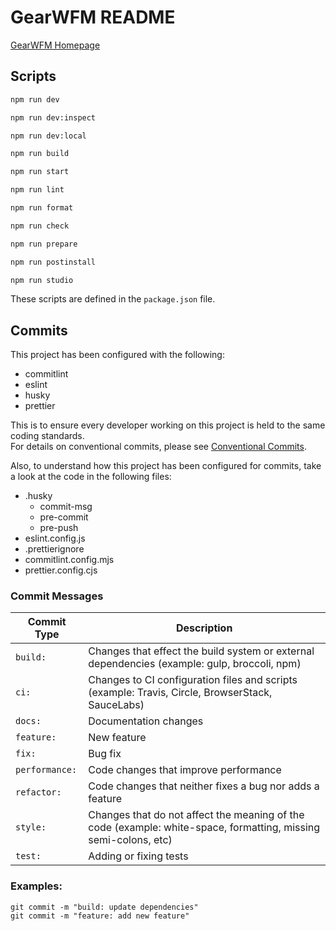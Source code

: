 # GearWFM README

[GearWFM Homepage](https://www.gearwfm.com)

## Scripts

```bash
npm run dev
```

```bash
npm run dev:inspect
```

```bash
npm run dev:local
```

```bash
npm run build
```

```bash
npm run start
```

```bash
npm run lint
```

```bash
npm run format
```

```bash
npm run check
```

```bash
npm run prepare
```

```bash
npm run postinstall
```

```bash
npm run studio
```

These scripts are defined in the `package.json` file.

## Commits

This project has been configured with the following:

-   commitlint
-   eslint
-   husky
-   prettier

This is to ensure every developer working on this project is held to the same coding standards.<br />
For details on conventional commits, please see [Conventional Commits](https://www.conventionalcommits.org/en/v1.0.0/).

Also, to understand how this project has been configured for commits, take a look at the code in the following files:

-   .husky
    -   commit-msg
    -   pre-commit
    -   pre-push
-   eslint.config.js
-   .prettierignore
-   commitlint.config.mjs
-   prettier.config.cjs

### Commit Messages

| Commit Type    | Description                                                                                                     |
| -------------- | --------------------------------------------------------------------------------------------------------------- |
| `build:`       | Changes that effect the build system or external dependencies (example: gulp, broccoli, npm)                    |
| `ci:`          | Changes to CI configuration files and scripts (example: Travis, Circle, BrowserStack, SauceLabs)                |
| `docs:`        | Documentation changes                                                                                           |
| `feature:`     | New feature                                                                                                     |
| `fix:`         | Bug fix                                                                                                         |
| `performance:` | Code changes that improve performance                                                                           |
| `refactor:`    | Code changes that neither fixes a bug nor adds a feature                                                        |
| `style:`       | Changes that do not affect the meaning of the code (example: white-space, formatting, missing semi-colons, etc) |
| `test:`        | Adding or fixing tests                                                                                          |

### Examples:

```
git commit -m "build: update dependencies"
git commit -m "feature: add new feature"
```
